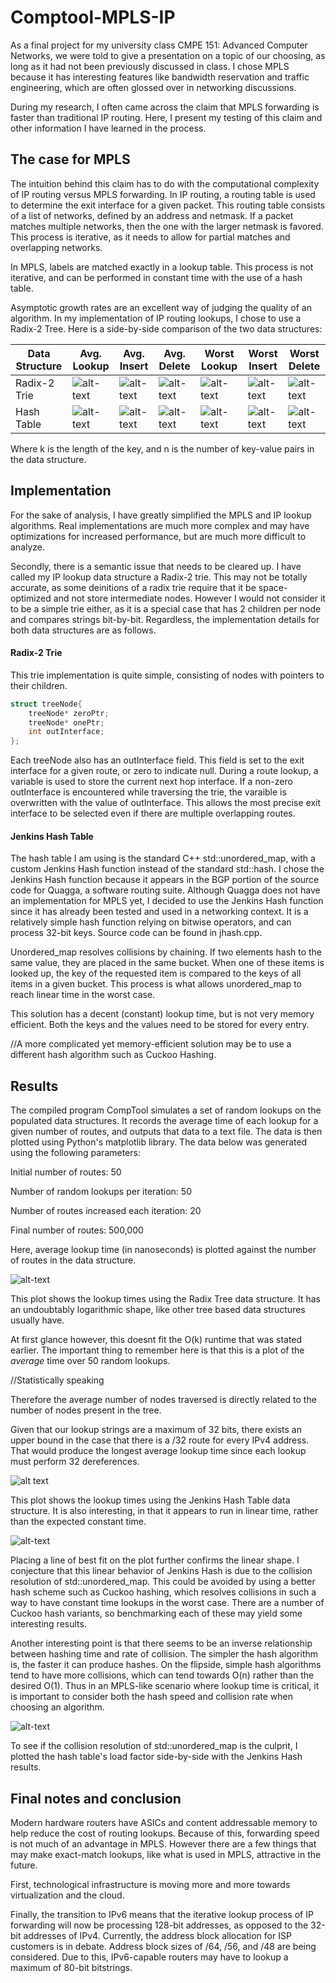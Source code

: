 # Comptool-MPLS-IP

As a final project for my university class CMPE 151: Advanced Computer Networks, we were told to give a presentation on a topic of our choosing, as long as it had not been previously discussed in class. I chose MPLS because it has interesting features like bandwidth reservation and traffic engineering, which are often glossed over in networking discussions.

During my research, I often came across the claim that MPLS forwarding is faster than traditional IP routing. Here, I present my testing of this claim and other information I have learned in the process.

## The case for MPLS

The intuition behind this claim has to do with the computational complexity of IP routing versus MPLS forwarding. In IP routing, a routing table is used to determine the exit interface for a given packet. This routing table consists of a list of networks, defined by an address and netmask. If a packet matches multiple networks, then the one with the larger netmask is favored. This process is iterative, as it needs to allow for partial matches and overlapping networks.

In MPLS, labels are matched exactly in a lookup table. This process is not iterative, and can be performed in constant time with the use of a hash table.

Asymptotic growth rates are an excellent way of judging the quality of an algorithm. In my implementation of IP routing lookups, I chose to use a Radix-2 Tree. Here is a side-by-side comparison of the two data structures:

Data Structure | Avg. Lookup   | Avg. Insert |Avg. Delete  | Worst Lookup | Worst Insert | Worst Delete 
-------------  | ------------- | ----------- | ----------- | ------------ | ------------ | ------------
Radix-2 Trie   |![alt-text](https://github.com/bradleypuckett/Comptool-MPLS-IP/blob/master/Images/O(k).png)|![alt-text](https://github.com/bradleypuckett/Comptool-MPLS-IP/blob/master/Images/O(k).png)|![alt-text](https://github.com/bradleypuckett/Comptool-MPLS-IP/blob/master/Images/O(k).png)|![alt-text](https://github.com/bradleypuckett/Comptool-MPLS-IP/blob/master/Images/O(k).png)|![alt-text](https://github.com/bradleypuckett/Comptool-MPLS-IP/blob/master/Images/O(k).png)|![alt-text](https://github.com/bradleypuckett/Comptool-MPLS-IP/blob/master/Images/O(k).png)
Hash Table     | ![alt-text](https://github.com/bradleypuckett/Comptool-MPLS-IP/blob/master/Images/O(1).png)|![alt-text](https://github.com/bradleypuckett/Comptool-MPLS-IP/blob/master/Images/O(1).png)|![alt-text](https://github.com/bradleypuckett/Comptool-MPLS-IP/blob/master/Images/O(1).png)|![alt-text](https://github.com/bradleypuckett/Comptool-MPLS-IP/blob/master/Images/O(n).png)|![alt-text](https://github.com/bradleypuckett/Comptool-MPLS-IP/blob/master/Images/O(n).png)|![alt-text](https://github.com/bradleypuckett/Comptool-MPLS-IP/blob/master/Images/O(n).png)

Where k is the length of the key, and n is the number of key-value pairs in the data structure.

## Implementation

For the sake of analysis, I have greatly simplified the MPLS and IP lookup algorithms. Real implementations are much more complex and may have optimizations for increased performance, but are much more difficult to analyze.

Secondly, there is a semantic issue that needs to be cleared up. I have called my IP lookup data structure a Radix-2 trie. This may not be totally accurate, as some deinitions of a radix trie require that it be space-optimized and not store intermediate nodes. However I would not consider it to be a simple trie either, as it is a special case that has 2 children per node and compares strings bit-by-bit. Regardless, the implementation details for both data structures are as follows.

#### Radix-2 Trie

This trie implementation is quite simple, consisting of nodes with pointers to their children.
```cpp
struct treeNode{
    treeNode* zeroPtr;
    treeNode* onePtr;
    int outInterface;
};
```
Each treeNode also has an outInterface field. This field is set to the exit interface for a given route, or zero to indicate null. During a route lookup, a variable is used to store the current next hop interface. If a non-zero outInterface is encountered while traversing the trie, the varaible is overwritten with the value of outInterface. This allows the most precise exit interface to be selected even if there are multiple overlapping routes.

#### Jenkins Hash Table

The hash table I am using is the standard C++ std::unordered_map, with a custom Jenkins Hash function instead of the standard std::hash. I chose the Jenkins Hash function because it appears in the BGP portion of the source code for Quagga, a software routing suite. Although Quagga does not have an implementation for MPLS yet, I decided to use the Jenkins Hash function since it has already been tested and used in a networking context. It is a relatively simple hash function relying on bitwise operators, and can process 32-bit keys. Source code can be found in jhash.cpp.

Unordered_map resolves collisions by chaining. If two elements hash to the same value, they are placed in the same bucket. When one of these items is looked up, the key of the requested item is compared to the keys of all items in a given bucket. This process is what allows unordered_map to reach linear time in the worst case.

This solution has a decent (constant) lookup time, but is not very memory efficient. Both the keys and the values need to be stored for every entry.

//A more complicated yet memory-efficient solution may be to use a different hash algorithm such as Cuckoo Hashing.

## Results

The compiled program CompTool simulates a set of random lookups on the populated data structures. It records the average time of each lookup for a given number of routes, and outputs that data to a text file. The data is then plotted using Python's matplotlib library. The data below was generated using the following parameters:

Initial number of routes: 50

Number of random lookups per iteration: 50

Number of routes increased each iteration: 20

Final number of routes: 500,000

Here, average lookup time (in nanoseconds) is plotted against the number of routes in the data structure.

![alt-text](https://github.com/bradleypuckett/Comptool-MPLS-IP/blob/master/Images/rtree500k.png)

This plot shows the lookup times using the Radix Tree data structure. It has an undoubtably logarithmic shape, like other tree based data structures usually have.

At first glance however, this doesnt fit the O(k) runtime that was stated earlier. The important thing to remember here is that this is a plot of the *average* time over 50 random lookups.

//Statistically speaking

Therefore the average number of nodes traversed is directly related to the number of nodes present in the tree.

Given that our lookup strings are a maximum of 32 bits, there exists an upper bound in the case that there is a /32 route for every IPv4 address. That would produce the longest average lookup time since each lookup must perform 32 dereferences.


![alt text](https://github.com/bradleypuckett/Comptool-MPLS-IP/blob/master/Images/jhash500k.png "Jenkins Hash w/500k routes")

This plot shows the lookup times using the Jenkins Hash Table data structure. It is also interesting, in that it appears to run in linear time, rather than the expected constant time.  


![alt-text](https://github.com/bradleypuckett/Comptool-MPLS-IP/blob/master/Images/jhash500k-linreg.png)

Placing a line of best fit on the plot further confirms the linear shape. I conjecture that this linear behavior of Jenkins Hash is due to the collision resolution of std::unordered_map. This could be avoided by using a better hash scheme such as Cuckoo hashing, which resolves collisions in such a way to have constant time lookups in the worst case. There are a number of Cuckoo hash variants, so benchmarking each of these may yield some interesting results.

Another interesting point is that there seems to be an inverse relationship between hashing time and rate of collision. The simpler the hash algorithm is, the faster it can produce hashes. On the flipside, simple hash algorithms tend to have more collisions, which can tend towards O(n) rather than the desired O(1). Thus in an MPLS-like scenario where lookup time is critical, it is important to consider both the hash speed and collision rate when choosing an algorithm.


![alt-text](https://github.com/bradleypuckett/Comptool-MPLS-IP/blob/master/Images/jhash-loadfactor.png)

To see if the collision resolution of std::unordered_map is the culprit, I plotted the hash table's load factor side-by-side with the Jenkins Hash results.


## Final notes and conclusion

Modern hardware routers have ASICs and content addressable memory to help reduce the cost of routing lookups. Because of this, forwarding speed is not much of an advantage in MPLS. However there are a few things that may make exact-match lookups, like what is used in MPLS, attractive in the future.

First, technological infrastructure is moving more and more towards virtualization and the cloud.

Finally, the transition to IPv6 means that the iterative lookup process of IP forwarding will now be processing 128-bit addresses, as opposed to the 32-bit addresses of IPv4. Currently, the address block allocation for ISP customers is in debate. Address block sizes of /64, /56, and /48 are being considered. Due to this, IPv6-capable routers may have to lookup a maximum of 80-bit bitstrings.
